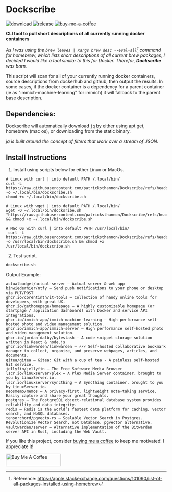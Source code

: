 # Dockscribe
[![download](https://img.shields.io/badge/Download-gray?logo=github)](#Download)
[![release](https://img.shields.io/github/v/release/patricksthannon/Dockscribe)](https://github.com/patricksthannon/Dockscribe/releases/latest)
[![buy-me-a-coffee](https://img.shields.io/badge/Buy_Me_a_Coffee-ffdd00?logo=buy-me-a-coffee&logoColor=black)](https://buymeacoffee.com/patricksthannon)

**CLI tool to pull short descriptions of all currently running docker containers**

_As I was using the `brew leaves | xargs brew desc --eval-all`[^1] command for homebrew, which lists short descriptions of all current brew packages, I decided I would like a tool similar to this for Docker. Therefor, **Dockscribe** was born._<br/>

This script will scan for all of your currently running docker containers, source descriptions from dockerhub and github, then output the results. In some cases, if the docker container is a dependency for a parent container (ie as "immich-machine-learning" for immich) it will fallback to the parent base description.

## Dependencies:

Dockscribe will automatically download `jq` by either using apt get, homebrew (mac os), or downloading from the static binary. 

_jq is built around the concept of filters that work over a stream of JSON._
<a id="download"></a>
## Install Instructions 
1. Install using scripts below for either Linux or MacOs.
```
# Linux with curl | into default PATH /.local/bin/
curl -L https://raw.githubusercontent.com/patricksthannon/Dockscribe/refs/heads/main/dockscribe.sh -o ~/.local/bin/dockscribe.sh
chmod +x ~/.local/bin/dockscribe.sh

# Linux with wget | into default PATH /.local/bin/
wget -O ~/.local/bin/docksribe.sh "https://raw.githubusercontent.com/patricksthannon/Dockscribe/refs/heads/main/dockscribe.sh" && chmod +x ~/.local/bin/dockscribe.sh

# Mac OS with curl | into default PATH /usr/local/bin/
 curl -L https://raw.githubusercontent.com/patricksthannon/Dockscribe/refs/heads/main/dockscribe.sh -o /usr/local/bin/dockscribe.sh && chmod +x /usr/local/bin/dockscribe.sh

```

2. Test script.

```
dockscribe.sh
```

Output Example:
```
actualbudget/actual-server — Actual server & web app 
binwiederhier/ntfy — Send push notifications to your phone or desktop via PUT/POST
ghcr.io/corentinth/it-tools — Collection of handy online tools for developers, with great UX. 
ghcr.io/gethomepage/homepage — A highly customizable homepage (or startpage / application dashboard) with Docker and service API integrations.
ghcr.io/immich-app/immich-machine-learning — High performance self-hosted photo and video management solution.
ghcr.io/immich-app/immich-server — High performance self-hosted photo and video management solution.
ghcr.io/jordan-dalby/bytestash — A code snippet storage solution written in React & node.js
ghcr.io/linkwarden/linkwarden — ⚡️⚡️⚡️ Self-hosted collaborative bookmark manager to collect, organize, and preserve webpages, articles, and documents.
gitea/gitea — Gitea: Git with a cup of tea - A painless self-hosted Git service.
jellyfin/jellyfin — The Free Software Media Browser 
lscr.io/linuxserver/plex — A Plex Media Server container, brought to you by LinuxServer.io. 
lscr.io/linuxserver/syncthing — A Syncthing container, brought to you by LinuxServer.io. 
neosmemo/memos — A privacy-first, lightweight note-taking service. Easily capture and share your great thoughts.
postgres — The PostgreSQL object-relational database system provides reliability and data integrity.
redis — Redis is the world’s fastest data platform for caching, vector search, and NoSQL databases.
tensorchord/pgvecto-rs — Scalable Vector Search in Postgres. Revolutionize Vector Search, not Database. pgvector alternative.
vaultwarden/server — Alternative implementation of the Bitwarden server API in Rust, including the Web Vault.

```

If you like this project, consider [buying me a coffee](https://www.buymeacoffee.com/patricksthannon) to keep me motivated! I appreciate it!

<a href="https://www.buymeacoffee.com/patricksthannon" target="_blank"><img src="https://cdn.buymeacoffee.com/buttons/v2/default-yellow.png" alt="Buy Me A Coffee" style="height: 40px !important;width: 172px !important;" ></a>

[^1]: Reference: https://apple.stackexchange.com/questions/101090/list-of-all-packages-installed-using-homebrew
